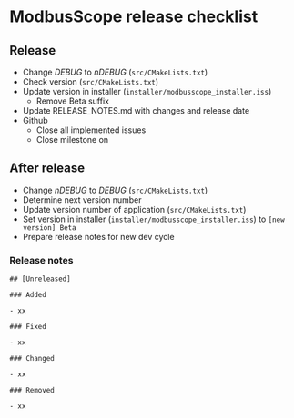 # ModbusScope release checklist

## Release

* Change *DEBUG* to *nDEBUG* (`src/CMakeLists.txt`)
* Check version (`src/CMakeLists.txt`)
* Update version in installer (`installer/modbusscope_installer.iss`)
  * Remove Beta suffix
* Update RELEASE_NOTES.md with changes and release date
* Github
  * Close all implemented issues
  * Close milestone on 

## After release

* Change *nDEBUG* to *DEBUG* (`src/CMakeLists.txt`)
* Determine next version number
* Update version number of application (`src/CMakeLists.txt`)
* Set version in installer (`installer/modbusscope_installer.iss`) to `[new version] Beta`
* Prepare release notes for new dev cycle

### Release notes

```
## [Unreleased]

### Added 

- xx

### Fixed

- xx

### Changed

- xx

### Removed

- xx
```


